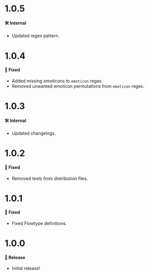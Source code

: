 # 1.0.5
#### 🛠 Internal
* Updated regex pattern.

# 1.0.4
#### 🐞 Fixed
* Added missing emoticons to `emoticon` regex.
* Removed unwanted emoticon permutations from `emoticon` regex.

# 1.0.3
#### 🛠 Internal
* Updated changelogs.

# 1.0.2
#### 🐞 Fixed
* Removed tests from distribution files.

# 1.0.1
#### 🐞 Fixed
* Fixed Flowtype definitions.

# 1.0.0
#### 🎉 Release
* Initial release!
